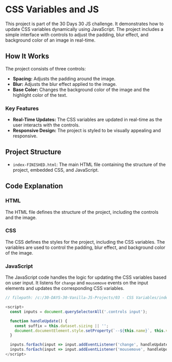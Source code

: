 # CSS Variables and JS

This project is part of the 30 Days 30 JS challenge. It demonstrates how to update CSS variables dynamically using JavaScript. The project includes a simple interface with controls to adjust the padding, blur effect, and background color of an image in real-time.

## How It Works

The project consists of three controls:
- **Spacing:** Adjusts the padding around the image.
- **Blur:** Adjusts the blur effect applied to the image.
- **Base Color:** Changes the background color of the image and the highlight color of the text.

### Key Features

- **Real-Time Updates:** The CSS variables are updated in real-time as the user interacts with the controls.
- **Responsive Design:** The project is styled to be visually appealing and responsive.

## Project Structure

- `index-FINISHED.html`: The main HTML file containing the structure of the project, embedded CSS, and JavaScript.

## Code Explanation

### HTML

The HTML file defines the structure of the project, including the controls and the image.

### CSS

The CSS defines the styles for the project, including the CSS variables. The variables are used to control the padding, blur effect, and background color of the image.

### JavaScript

The JavaScript code handles the logic for updating the CSS variables based on user input. It listens for `change` and `mousemove` events on the input elements and updates the corresponding CSS variables.

```javascript
// filepath: /c:/30-DAYS-30-Vanilla-JS-Projects/03 - CSS Variables/index-FINISHED.html

<script>
  const inputs = document.querySelectorAll('.controls input');

  function handleUpdate() {
    const suffix = this.dataset.sizing || '';
    document.documentElement.style.setProperty(`--${this.name}`, this.value + suffix);
  }

  inputs.forEach(input => input.addEventListener('change', handleUpdate));
  inputs.forEach(input => input.addEventListener('mousemove', handleUpdate));
</script>